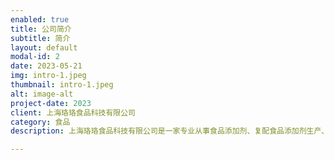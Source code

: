 ```yaml
---
enabled: true
title: 公司简介
subtitle: 简介
layout: default
modal-id: 2
date: 2023-05-21
img: intro-1.jpeg
thumbnail: intro-1.jpeg
alt: image-alt
project-date: 2023
client: 上海珞珞食品科技有限公司
category: 食品
description: 上海珞珞食品科技有限公司是一家专业从事食品添加剂、复配食品添加剂生产、销售，及食品科技领域内技术开发的民营企业。 主要产品:葡萄糖酸-8-内醋(豆腐王)、豆制品消泡剂、复配稳定凝固剂，葡萄糖酸溶液、钠、钙、亚铁等酸盐系列产品。 深耕行业20年，不断提升产品性能，开发多元化产品，致力服务于市场、满足客户需求。公司成立以来，秉承客户至上、诚信为本的原则，愿与您携手合作，共创美好未来。

---
```

